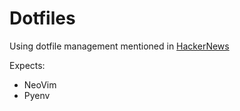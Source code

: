 # Dotfiles

Using dotfile management mentioned in [HackerNews](https://news.ycombinator.com/item?id=11070797)

Expects:
- NeoVim
- Pyenv
